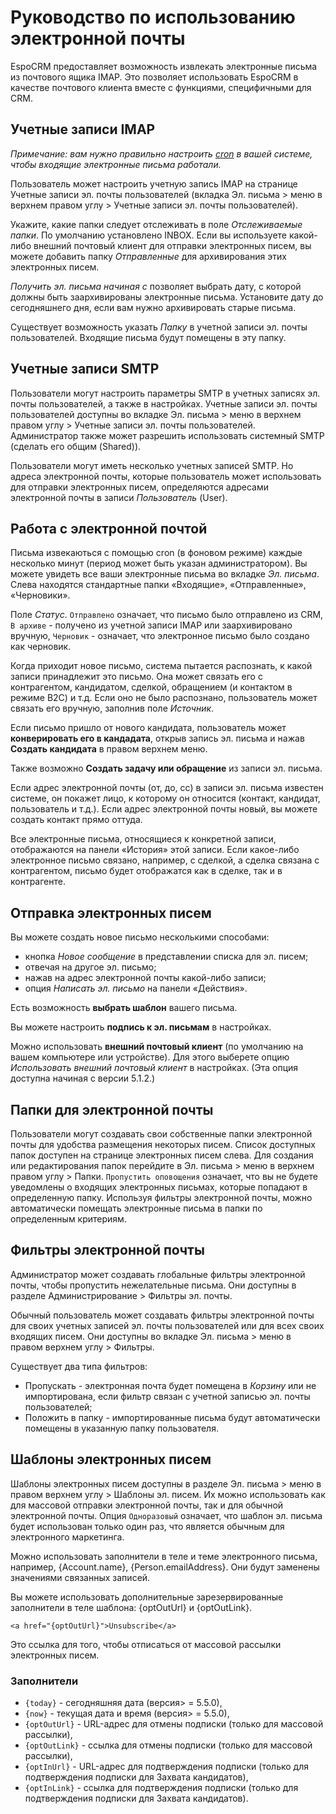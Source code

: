 # Руководство по использованию электронной почты

EspoCRM предоставляет возможность извлекать электронные письма из почтового ящика IMAP. Это позволяет использовать EspoCRM в качестве почтового клиента вместе с функциями, специфичными для CRM.

## Учетные записи IMAP

*Примечание: вам нужно правильно настроить [cron](../administration/server-configuration.md#user-content-настройка-crontab) в вашей системе, чтобы входящие электронные письма работали.*

Пользователь может настроить учетную запись IMAP на странице Учетные записи эл. почты пользователей (вкладка Эл. письма > меню в верхнем правом углу > Учетные записи эл. почты пользователей). 

Укажите, какие папки следует отслеживать в поле *Отслеживаемые папки*. По умолчанию установлено INBOX. Если вы используете какой-либо внешний почтовый клиент для отправки электронных писем, вы можете добавить папку *Отправленные* для архивирования этих электронных писем.

*Получить эл. письма начиная с* позволяет выбрать дату, с которой должны быть заархивированы электронные письма. Установите дату до сегодняшнего дня, если вам нужно архивировать старые письма.

Существует возможность указать *Папку* в учетной записи эл. почты пользователей. Входящие письма будут помещены в эту папку.

## Учетные записи SMTP

Пользователи могут настроить параметры SMTP в учетных записях эл. почты пользователей, а также в настройках. Учетные записи эл. почты пользователей доступны во вкладке Эл. письма > меню в верхнем правом углу > Учетные записи эл. почты пользователей. Администратор также может разрешить использовать системный SMTP (сделать его общим (Shared)).

Пользователи могут иметь несколько учетных записей SMTP. Но адреса электронной почты, которые пользователь может использовать для отправки электронных писем, определяются адресами электронной почты в записи *Пользователь* (User).

## Работа с электронной почтой

Письма извекаються с помощью cron (в фоновом режиме) каждые несколько минут (период может быть указан администратором). Вы можете увидеть все ваши электронные письма во вкладке *Эл. письма*. Слева находятся стандартные папки «Входящие», «Отправленные», «Черновики».

Поле *Статус*. `Отправлено` означает, что письмо было отправлено из CRM, `В архиве` - получено из учетной записи IMAP или заархивировано вручную, `Черновик` - означает, что электронное письмо было создано как черновик.

Когда приходит новое письмо, система пытается распознать, к какой записи принадлежит это письмо. Она может связать его с контрагентом, кандидатом, сделкой, обращением (и контактом в режиме B2C) и т.д. Если оно не было распознано, пользователь может связать его вручную, заполнив поле *Источник*.

Если письмо пришло от нового кандидата, пользователь может **конверировать его в кандадата**, открыв запись эл. письма и нажав **Создать кандидата** в правом верхнем меню.

Также возможно **Создать задачу или обращение** из записи эл. письма.

Если адрес электронной почты (от, до, cc) в записи эл. письма известен системе, он покажет лицо, к которому он относится (контакт, кандидат, пользователь и т.д.). Если адрес электронной почты новый, вы можете создать контакт прямо оттуда.

Все электронные письма, относящиеся к конкретной записи, отображаются на панели «История» этой записи. Если какое-либо электронное письмо связано, например, с сделкой, а сделка связана с контрагентом, письмо будет отображатся как в сделке, так и в контрагенте.

## Отправка электронных писем

Вы можете создать новое письмо несколькими способами:
* кнопка *Новое сообщение* в представлении списка для эл. писем;
* отвечая на другое эл. письмо;
* нажав на адрес электронной почты какой-либо записи;
* опция *Написать эл. письмо* на панели «Действия».

Есть возможность **выбрать шаблон** вашего письма.

Вы можете настроить **подпись к эл. письмам** в настройках.

Можно использовать **внешний почтовый клиент** (по умолчанию на вашем компьютере или устройстве). Для этого выберете опцию *Использовать внешний почтовый клиент* в настройках. (Эта опция доступна начиная с версии 5.1.2.)

## Папки для электронной почты

Пользователи могут создавать свои собственные папки электронной почты для удобства размещения некоторых писем. Список доступных папок доступен на странице электронных писем слева. Для создания или редактирования папок перейдите в Эл. письма > меню в верхнем правом углу > Папки. `Пропустить оповощения` означает, что вы не будете уведомлены о входящих электронных письмах, которые попадают в определенную папку. Используя фильтры электронной почты, можно автоматически помещать электронные письма в папки по определенным критериям.

## Фильтры электронной почты

Администратор может создавать глобальные фильтры электронной почты, чтобы пропустить нежелательные письма. Они доступны в разделе Администрирование > Фильтры эл. почты.

Обычный пользователь может создавать фильтры электронной почты для своих учетных записей эл. почты пользователей или для всех своих входящих писем. Они доступны во вкладке Эл. письма > меню в правом верхнем углу > Фильтры.

Существует два типа фильтров:

* Пропускать - электронная почта будет помещена в *Корзину* или не импортирована, если фильтр связан с учетной записью эл. почты пользователей;
* Положить в папку - импортированные письма будут автоматически помещены в указанную папку пользователя.

## Шаблоны электронных писем

Шаблоны электронных писем доступны в разделе Эл. письма > меню в правом верхнем углу > Шаблоны эл. писем. Их можно использовать как для массовой отправки электронной почты, так и для обычной электронной почты. Опция `Одноразовый` означает, что шаблон эл. письма будет использован только один раз, что является обычным для электронного маркетинга.

Можно использовать заполнители в теле и теме электронного письма, например, {Account.name}, {Person.emailAddress}. Они будут заменены значениями связанных записей.

Вы можете использовать дополнительные зарезервированные заполнители в теле шаблона: {optOutUrl} и {optOutLink}.
```
<a href="{optOutUrl}">Unsubscribe</a>
```
Это ссылка для того, чтобы отписаться от массовой рассылки электронных писем.

### Заполнители 

* `{today}` - сегодняшняя дата (версия> = 5.5.0),
* `{now}` - текущая дата и время (версия> = 5.5.0),
* `{optOutUrl}` - URL-адрес для отмены подписки (только для массовой рассылки),
* `{optOutLink}` - ссылка для отмены подписки (только для массовой рассылки),
* `{optInUrl}` - URL-адрес для подтверждения подписки (только для подтверждения подписки для Захвата кандидатов),
* `{optInLink}` - ссылка для подтверждения подписки (только для подтверждения подписки для Захвата кандидатов).
